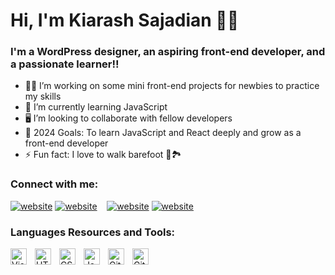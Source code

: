 
# Hi, I'm Kiarash Sajadian 👋💜

### I'm a WordPress designer, an aspiring front-end developer, and a passionate learner!!

- 👨‍💻 I’m working on some mini front-end projects for newbies to practice my skills
- 🌱 I’m currently learning JavaScript
- 🖥 I’m looking to collaborate with fellow developers
- 🥅 2024 Goals: To learn JavaScript and React deeply and grow as a front-end developer
- ⚡ Fun fact: I love to walk barefoot 👣🏞

### Connect with me:

[![website](./img/linkedin-light.svg)](https://www.linkedin.com/in/kiarash-sajadian-6b5088124/#gh-light-mode-only)
[![website](./img/linkedin-dark.svg)](https://www.linkedin.com/in/kiarash-sajadian-6b5088124/#gh-dark-mode-only)
&nbsp;&nbsp;
[![website](./img/instagram-light.svg)](https://www.instagram.com/_burningkid/#gh-light-mode-only)
[![website](./img/instagram-dark.svg)](https://www.instagram.com/_burningkid/#gh-dark-mode-only)

### Languages Resources and Tools:

<img align="left" alt="Visual Studio Code" width="26px" src="https://cdn.jsdelivr.net/gh/devicons/devicon/icons/vscode/vscode-original.svg" style="padding-right:10px;" />

<img align="left" alt="HTML5" width="26px" src="https://cdn.jsdelivr.net/gh/devicons/devicon/icons/html5/html5-original.svg" style="padding-right:10px;" />

<img align="left" alt="CSS3" width="26px" src="https://cdn.jsdelivr.net/gh/devicons/devicon/icons/css3/css3-original.svg" style="padding-right:10px;" />

<img align="left" alt="JavaScript" width="26px" src="https://cdn.jsdelivr.net/gh/devicons/devicon/icons/javascript/javascript-original.svg" style="padding-right:10px;" />

<img align="left" alt="Git" width="26px" src="https://cdn.jsdelivr.net/gh/devicons/devicon/icons/git/git-original.svg" style="padding-right:10px;" />

<img align="left" alt="GitHub" width="26px" src="https://user-images.githubusercontent.com/3369400/139448065-39a229ba-4b06-434b-bc67-616e2ed80c8f.png" style="padding-right:10px;" />

